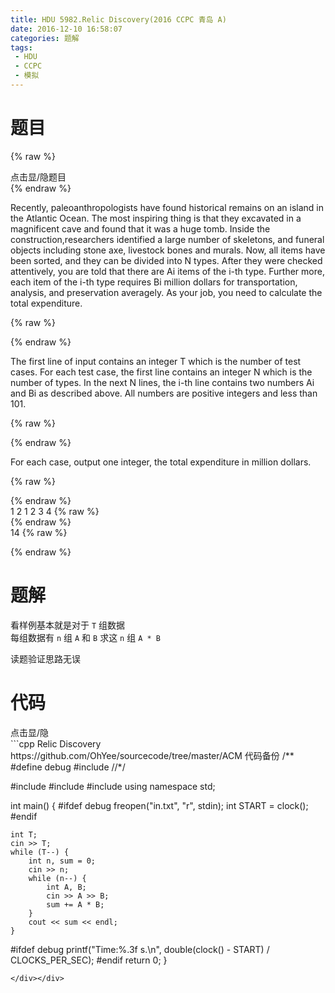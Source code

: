 ```yaml
---
title: HDU 5982.Relic Discovery(2016 CCPC 青岛 A)
date: 2016-12-10 16:58:07
categories: 题解
tags: 
 - HDU
 - CCPC
 - 模拟
---
```

# 题目
{% raw %}
<div><div class="fold_hider"><div class="close hider_title">点击显/隐题目</div></div><div class="fold">
    <div class="oj">   
        <div class="part" title="Description">
{% endraw %}

Recently, paleoanthropologists have found historical remains on an island in the Atlantic Ocean. The most inspiring thing is that they excavated in a magnificent cave and found that it was a huge tomb. Inside the construction,researchers identified a large number of skeletons, and funeral objects including stone axe, livestock bones and murals. Now, all items have been sorted, and they can be divided into N types. After they were checked attentively, you are told that there are Ai items of the i-th type. Further more, each item of the i-th type requires Bi million dollars for transportation, analysis, and preservation averagely. As your job, you need to calculate the total expenditure.     

{% raw %}
        </div>
        <div class="part" title="Input">
{% endraw %}
               
The first line of input contains an integer T which is the number of test cases. For each test case, the first line contains an integer N which is the number of types. In the next N lines, the i-th line contains two numbers Ai and Bi as described above. All numbers are positive integers and less than 101.

{% raw %}
        </div>
        <div class="part" title="Output">
{% endraw %}

For each case, output one integer, the total expenditure in million dollars.    

{% raw %}
        </div>
        <div class="samp">
            <div class="clear"></div>
            <div class="input part" title="Sample Input">
{% endraw %}             
1
2
1 2
3 4
{% raw %}
            </div>
            <div class="output part" title="Sample Output">
{% endraw %}           
14
{% raw %}
            </div>
            <div class="clear"></div>
        </div>
    </div>
</div></div>
{% endraw %}
<!--more-->

# 题解

看样例基本就是对于 `T` 组数据  
每组数据有 `n` 组 `A` 和 `B` 
求这 `n` 组 `A * B`   

读题验证思路无误  

# 代码
<div><div class="fold_hider"><div class="close hider_title">点击显/隐</div></div><div class="fold">```cpp Relic Discovery https://github.com/OhYee/sourcecode/tree/master/ACM 代码备份
/**
#define debug
#include <ctime>
//*/

#include <cstdio>
#include <iostream>
#include <cstring>
using namespace std;

int main() {
#ifdef debug
    freopen("in.txt", "r", stdin);
    int START = clock();
#endif

    int T;
    cin >> T;
    while (T--) {
        int n, sum = 0;
        cin >> n;
        while (n--) {
            int A, B;
            cin >> A >> B;
            sum += A * B;
        }
        cout << sum << endl;
    }

#ifdef debug
    printf("Time:%.3f s.\n", double(clock() - START) / CLOCKS_PER_SEC);
#endif
    return 0;
}
```
</div></div>
